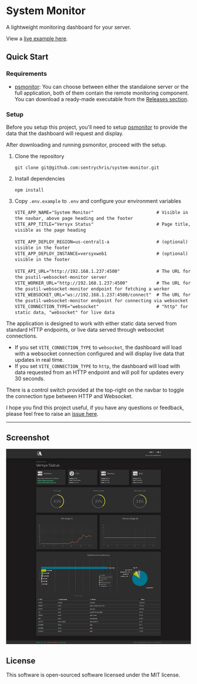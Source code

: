 # System Monitor

A lightweight monitoring dashboard for your server.

View a [live example here](https://status.versyx.net).

## Quick Start

### Requirements

- [psmonitor](https://github.com/sentrychris/psmonitor): You can choose between either the standalone server or the full application, both of them contain the remote monitoring component. You can download a ready-made executable from the [Releases section](https://github.com/sentrychris/psmonitor/releases/tag/v1.2.2.1551).

### Setup

Before you setup this project, you'll need to setup [psmonitor](https://github.com/sentrychris/psutil-websocket-monitor) to provide the data that the dashboard will request and display.

After downloading and running psmonitor, proceed with the setup.

1. Clone the repository
    ```
    git clone git@github.com:sentrychris/system-monitor.git
    ```

2. Install dependencies
    ```
    npm install
    ```

3. Copy `.env.example` to `.env` and configure your environment variables
    ```
    VITE_APP_NAME="System Monitor"                        # Visible in the navbar, above page heading and the footer
    VITE_APP_TITLE="Versyx Status"                        # Page title, visible as the page heading

    VITE_APP_DEPLOY_REGION=us-central1-a                  # (optional) visible in the footer
    VITE_APP_DEPLOY_INSTANCE=versyxweb1                   # (optional) visible in the footer

    VITE_API_URL="http://192.168.1.237:4500"              # The URL for the psutil-websocket-monitor server
    VITE_WORKER_URL="http://192.168.1.237:4500"           # The URL for the psutil-websocket-monitor endpoint for fetching a worker
    VITE_WEBSOCKET_URL="ws://192.168.1.237:4500/connect"  # The URL for the psutil-websocket-monitor endpoint for connecting via websocket
    VITE_CONNECTION_TYPE="websocket"                      # "http" for static data, "websocket" for live data
    ```

The application is designed to work with either static data served from standard HTTP endpoints, or live data served through websocket connections.

- If you set `VITE_CONNECTION_TYPE` to `websocket`, the dashboard will load with a websocket connection configured and will display live data that updates in real time.
- If you set `VITE_CONNECTION_TYPE` to `http`, the dashboard will load with data requested from an HTTP endpoint and will poll for updates every 30 seconds.

There is a control switch provided at the top-right on the navbar to toggle the connection type between HTTP and Websocket.

I hope you find this project useful, if you have any questions or feedback, please feel free to raise an [issue here](https://github.com/sentrychris/system-monitor/issues).

---

## Screenshot

![image](./screenshot.png)

## License
This software is open-sourced software licensed under the MIT license.
